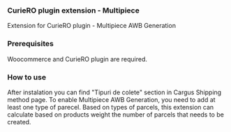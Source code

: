 <h3>CurieRO plugin extension - Multipiece</h3>
<p>Extension for CurieRO plugin - Multipiece AWB Generation</p>

### Prerequisites

Woocommerce and CurieRO plugin are required.

### How to use

After instalation you can find "Tipuri de colete" section in Cargus Shipping method page.
To enable Multipiece AWB Generation, you need to add at least one type of parecel.
Based on types of parcels, this extension can calculate based on products weight the number of parcels that needs to be created.
